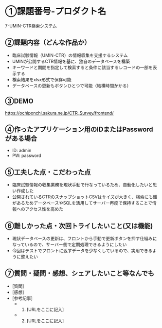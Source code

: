 # ①課題番号-プロダクト名

7-UMIN-CTR検索システム

## ②課題内容（どんな作品か）

- 臨床試験情報（UMIN-CTR）の情報収集を支援するシステム
- UMINが公開するCTR情報を基に、独自のデータベースを構築
- キーワードと期間を指定して検索すると条件に該当するレコードの一部を表示する
- 検索結果をxlsx形式で保存可能
- データベースの更新もボタンひとつで可能（結構時間かかる）

## ③DEMO

https://ochiponchi.sakura.ne.jp/CTR_Survey/frontend/

## ④作ったアプリケーション用のIDまたはPasswordがある場合

- ID: admin
- PW: password

## ⑤工夫した点・こだわった点

- 臨床試験情報の収集業務を現状手動で行なっているため、自動化したいと思い作成した
- 公開されているCTRのスナップショットCSVはサイズが大きく、検索にも難があるためデータベースやSQLを活用してサーバー再度で保持することで情報へのアクセス性を高めた

## ⑥難しかった点・次回トライしたいこと(又は機能)

- 現状データベースの更新は、フロントから手動で更新ボタンを押す仕組みになっているので、サーバー側で定期処理できるようにしたい
- 今回はテストでフロントに返すデータを少なくしているので、実用できるように整えたい

## ⑦質問・疑問・感想、シェアしたいこと等なんでも

- [質問]
- [感想]
- [参考記事]
  - 1. [URLをここに記入]
  - 2. [URLをここに記入]
